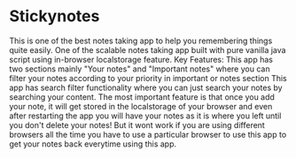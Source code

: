 # Stickynotes
This is one of the best notes taking app to help you remembering things quite easily.
One of the scalable notes taking app built with pure vanilla java script using in-browser localstorage feature.
Key Features:
This app has two sections mainly "Your notes" and "Important notes" where you can filter your notes according to your priority in important or notes section
This app has search filter functionality where you can just search your notes by searching your content.
The most important feature is that once you add your note, it will get stored in the localstorage of your browser and even after restarting the app you will have your notes
as it is where you left until you don't delete your notes! But it wont work if you are using different browsers all the time you have to use a particular browser to use this app 
to get your notes back everytime using this app.

